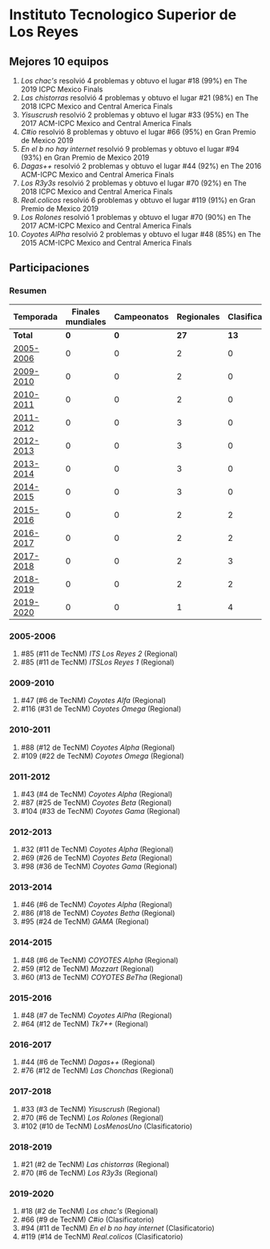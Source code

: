 ---
---

# Instituto Tecnologico Superior de Los Reyes

## Mejores 10 equipos

1. _Los chac's_ resolvió 4 problemas y obtuvo el lugar #18 (99%) en The 2019 ICPC Mexico Finals
1. _Las chistorras_ resolvió 4 problemas y obtuvo el lugar #21 (98%) en The 2018 ICPC Mexico and Central America Finals
1. _Yisuscrush_ resolvió 2 problemas y obtuvo el lugar #33 (95%) en The 2017 ACM-ICPC Mexico and Central America Finals
1. _C#io_ resolvió 8 problemas y obtuvo el lugar #66 (95%) en Gran Premio de Mexico 2019
1. _En el b no hay internet_ resolvió 9 problemas y obtuvo el lugar #94 (93%) en Gran Premio de Mexico 2019
1. _Dagas++_ resolvió 2 problemas y obtuvo el lugar #44 (92%) en The 2016 ACM-ICPC Mexico and Central America Finals
1. _Los R3y3s_ resolvió 2 problemas y obtuvo el lugar #70 (92%) en The 2018 ICPC Mexico and Central America Finals
1. _Real.colicos_ resolvió 6 problemas y obtuvo el lugar #119 (91%) en Gran Premio de Mexico 2019
1. _Los Rolones_ resolvió 1 problemas y obtuvo el lugar #70 (90%) en The 2017 ACM-ICPC Mexico and Central America Finals
1. _Coyotes AlPha_ resolvió 2 problemas y obtuvo el lugar #48 (85%) en The 2015 ACM-ICPC Mexico and Central America Finals

## Participaciones

### Resumen

| Temporada | Finales mundiales | Campeonatos | Regionales | Clasificatorios | Equipos |
| --- | --- | --- | --- | --- | --- |
| **Total** | **0** | **0** | **27** | **13** | **31** |
| [2005-2006](#2005-2006) | 0 | 0 | 2 | 0 | 2 |
| [2009-2010](#2009-2010) | 0 | 0 | 2 | 0 | 2 |
| [2010-2011](#2010-2011) | 0 | 0 | 2 | 0 | 2 |
| [2011-2012](#2011-2012) | 0 | 0 | 3 | 0 | 3 |
| [2012-2013](#2012-2013) | 0 | 0 | 3 | 0 | 3 |
| [2013-2014](#2013-2014) | 0 | 0 | 3 | 0 | 3 |
| [2014-2015](#2014-2015) | 0 | 0 | 3 | 0 | 3 |
| [2015-2016](#2015-2016) | 0 | 0 | 2 | 2 | 2 |
| [2016-2017](#2016-2017) | 0 | 0 | 2 | 2 | 2 |
| [2017-2018](#2017-2018) | 0 | 0 | 2 | 3 | 3 |
| [2018-2019](#2018-2019) | 0 | 0 | 2 | 2 | 2 |
| [2019-2020](#2019-2020) | 0 | 0 | 1 | 4 | 4 |

### 2005-2006

1. #85 (#11 de TecNM) _ITS Los Reyes 2_ (Regional)
1. #85 (#11 de TecNM) _ITSLos Reyes 1_ (Regional)

### 2009-2010

1. #47 (#6 de TecNM) _Coyotes Alfa_ (Regional)
1. #116 (#31 de TecNM) _Coyotes Omega_ (Regional)

### 2010-2011

1. #88 (#12 de TecNM) _Coyotes Alpha_ (Regional)
1. #109 (#22 de TecNM) _Coyotes Omega_ (Regional)

### 2011-2012

1. #43 (#4 de TecNM) _Coyotes Alpha_ (Regional)
1. #87 (#25 de TecNM) _Coyotes Beta_ (Regional)
1. #104 (#33 de TecNM) _Coyotes Gama_ (Regional)

### 2012-2013

1. #32 (#11 de TecNM) _Coyotes Alpha_ (Regional)
1. #69 (#26 de TecNM) _Coyotes Beta_ (Regional)
1. #98 (#36 de TecNM) _Coyotes Gama_ (Regional)

### 2013-2014

1. #46 (#6 de TecNM) _Coyotes Alpha_ (Regional)
1. #86 (#18 de TecNM) _Coyotes Betha_ (Regional)
1. #95 (#24 de TecNM) _GAMA_ (Regional)

### 2014-2015

1. #48 (#6 de TecNM) _COYOTES Alpha_ (Regional)
1. #59 (#12 de TecNM) _Mozzart_ (Regional)
1. #60 (#13 de TecNM) _COYOTES BeTha_ (Regional)

### 2015-2016

1. #48 (#7 de TecNM) _Coyotes AlPha_ (Regional)
1. #64 (#12 de TecNM) _Tk7++_ (Regional)

### 2016-2017

1. #44 (#6 de TecNM) _Dagas++_ (Regional)
1. #76 (#12 de TecNM) _Las Chonchas_ (Regional)

### 2017-2018

1. #33 (#3 de TecNM) _Yisuscrush_ (Regional)
1. #70 (#6 de TecNM) _Los Rolones_ (Regional)
1. #102 (#10 de TecNM) _LosMenosUno_ (Clasificatorio)

### 2018-2019

1. #21 (#2 de TecNM) _Las chistorras_ (Regional)
1. #70 (#6 de TecNM) _Los R3y3s_ (Regional)

### 2019-2020

1. #18 (#2 de TecNM) _Los chac's_ (Regional)
1. #66 (#9 de TecNM) _C#io_ (Clasificatorio)
1. #94 (#11 de TecNM) _En el b no hay internet_ (Clasificatorio)
1. #119 (#14 de TecNM) _Real.colicos_ (Clasificatorio)



